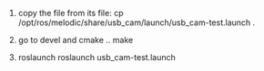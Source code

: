 1. copy the file from its file: cp /opt/ros/melodic/share/usb_cam/launch/usb_cam-test.launch .

2. go to devel and cmake .. make

3. roslaunch roslaunch usb_cam-test.launch 

